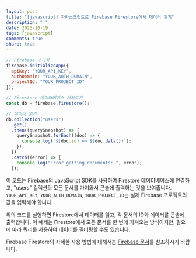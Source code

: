 ```yaml
---
layout: post
title: "[javascript] 자바스크립트로 Firebase Firestore에서 데이터 읽기"
description: " "
date: 2023-10-19
tags: [javascript]
comments: true
share: true
---
```


```javascript
// Firebase 초기화
firebase.initializeApp({
  apiKey: "YOUR_API_KEY",
  authDomain: "YOUR_AUTH_DOMAIN",
  projectId: "YOUR_PROJECT_ID"
});

// Firestore 데이터베이스 가져오기
const db = firebase.firestore();

// 데이터 읽기
db.collection("users")
  .get()
  .then((querySnapshot) => {
    querySnapshot.forEach((doc) => {
      console.log(`${doc.id} => ${doc.data()}`);
    });
  })
  .catch((error) => {
    console.log("Error getting documents: ", error);
  });
```

이 코드는 Firebase의 JavaScript SDK를 사용하여 Firestore 데이터베이스에 연결하고, "users" 컬렉션의 모든 문서를 가져와서 콘솔에 출력하는 것을 보여줍니다. `YOUR_API_KEY`, `YOUR_AUTH_DOMAIN`, `YOUR_PROJECT_ID`는 실제 Firebase 프로젝트의 값을 입력해야 합니다.

위의 코드를 실행하면 Firestore에서 데이터를 읽고, 각 문서의 ID와 데이터를 콘솔에 출력합니다. 이 예제는 Firestore에서 모든 문서를 한 번에 가져오는 방식이지만, 필요에 따라 쿼리를 사용하여 데이터를 필터링할 수도 있습니다.

Firebase Firestore의 자세한 사용 방법에 대해서는 [Firebase 문서](https://firebase.google.com/docs/firestore)를 참조하시기 바랍니다.